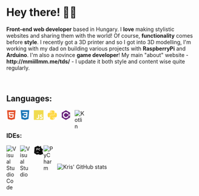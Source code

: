 <h1>Hey there! 🐱‍🚀</h1>

<p><strong>Front-end web developer</strong> based in Hungary. I <strong>love</strong> making stylistic websites and sharing them with the world! Of course, <strong>functionality</strong> comes before <strong>style</strong>. I recently got a 3D printer and so I got into 3D modelling, I'm working with my dad on building various projects with <strong>RaspberryPi</strong> and <strong>Arduino</strong>. I'm also a novince <strong>game developer</strong>! My main "about" website - <strong>http://mmiillmm.me/tds/</strong> - I update it both style and content wise quite regularly. </p>

<br />

<h2>Languages:</h2>

<img align="left" alt="HTML5" width="26px" src="https://raw.githubusercontent.com/devicons/devicon/1119b9f84c0290e0f0b38982099a2bd027a48bf1/icons/html5/html5-plain.svg" style="padding-right:10px;" title="HTML5" />
<img align="left" alt="CSS3" width="26px" src="https://raw.githubusercontent.com/devicons/devicon/1119b9f84c0290e0f0b38982099a2bd027a48bf1/icons/css3/css3-plain.svg" style="padding-right:10px;" title="CSS"/>
<img align="left" alt="JavaScript" width="26px" src="https://raw.githubusercontent.com/devicons/devicon/1119b9f84c0290e0f0b38982099a2bd027a48bf1/icons/javascript/javascript-plain.svg" style="padding-right:10px;" title="JavaScript" />
<img align="left" alt="Python" width="26px" src="https://raw.githubusercontent.com/devicons/devicon/1119b9f84c0290e0f0b38982099a2bd027a48bf1/icons/python/python-plain.svg" style="padding-right:10px;" title="Python" />
<img align="left" alt="C#" width="26px" src="https://raw.githubusercontent.com/devicons/devicon/1119b9f84c0290e0f0b38982099a2bd027a48bf1/icons/csharp/csharp-plain.svg" style="padding-right:10px;" title="C#"/>
<img align="left" alt="Kotlin" width="26px" src="https://upload.wikimedia.org/wikipedia/commons/0/06/Kotlin_Icon.svg" style="padding-right:10px;" title="Kotlin"/>

<br />
<br />

<h3>IDEs:</h3>

<img align="left" alt="Visual Studio Code" width="26px" src="https://cdn.jsdelivr.net/gh/devicons/devicon/icons/vscode/vscode-original.svg" style="padding-right:10px;" title="VSCode"/>
<img align="left" alt="Visual Studio" width="26px" src="https://upload.wikimedia.org/wikipedia/commons/5/59/Visual_Studio_Icon_2019.svg" style="padding-right:10px;" title="Visual Studio"/>
<img align="left" alt="PyCharm" width="26px" src="https://raw.githubusercontent.com/devicons/devicon/1119b9f84c0290e0f0b38982099a2bd027a48bf1/icons/pycharm/pycharm-plain.svg" title="PyCharm"/>
<img align="left" alt="PyCharm" width="26px" src="https://upload.wikimedia.org/wikipedia/commons/9/9c/IntelliJ_IDEA_Icon.svg" style="padding-right:10px;" title="IntellIJ"/>

<br />
<br />



![Kris' GitHub stats](https://github-readme-stats.vercel.app/api?username=mmiillmm&show_icons=true&theme=tokyonight)
<br />


